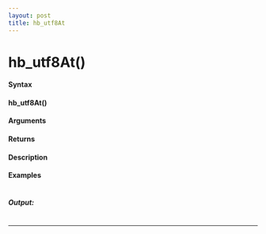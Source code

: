 ```yaml
---
layout: post
title: hb_utf8At
---
```


# hb_utf8At()


#### Syntax

#### hb_utf8At()

#### Arguments

#### Returns

#### Description

#### Examples

```

```

##### Output:

```

```

---